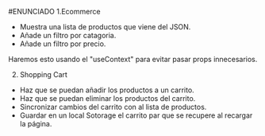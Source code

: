#ENUNCIADO 
 1.Ecommerce
 - Muestra una lista de productos que viene del JSON. 
 - Añade un filtro por catagoria.
 - Añade un filtro por precio. 

Haremos esto usando el "useContext" para evitar pasar props innecesarios. 

2. Shopping Cart 

- Haz que se puedan añadir los productos a un carrito.
- Haz que se puedan eliminar los productos del carrito. 
- Sincronizar cambios del carrito con al lista de productos. 
- Guardar en un local Sotorage el carrito par que se recupere al recargar la página. 